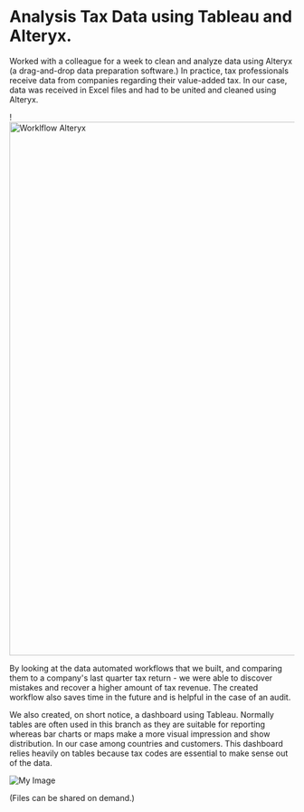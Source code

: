 # Analysis Tax Data using Tableau and Alteryx.

Worked with a colleague for a week to clean and analyze data using Alteryx (a drag-and-drop data preparation software.) 
In practice, tax professionals receive data from companies regarding their value-added tax.  In our case, data was received in Excel files and had to be united and cleaned using Alteryx. 

!<img width="942" alt="Worklflow Alteryx" src="https://github.com/user-attachments/assets/4513a4fc-4e49-4b92-92d6-1d86fe3f91b8">



By looking at the data automated workflows that we built, and comparing them to a company's last quarter tax return - we were able to discover mistakes and recover a higher amount of tax revenue. The created workflow also saves time in the future and is helpful in the case of an audit.



We also created, on short notice, a dashboard using Tableau. Normally tables are often used in this branch as they are suitable for reporting whereas bar charts or maps make a more visual impression and show distribution. In our case among countries and customers. This dashboard relies heavily on tables because tax codes are essential to make sense out of the data. 


![My Image]("https://github.com/BorisNaydenov/Self-Skill-evaluation/blob/main/%D0%94%D0%B0%D1%81%D1%85%D0%B1%D0%BE%D0%B0%D1%80%D0%B4%20%D0%A2.png")

(Files can be shared on demand.)

